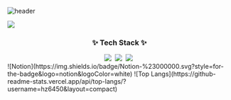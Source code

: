 ![header](https://capsule-render.vercel.app/api?type=shark&color=auto&height=250&section=header&text=HaeJun's%20GitHub&fontSize=70&animation=scaleIn)

<img src="https://img.shields.io/badge/JavaScript-F7DF1E?style=flat-square&logo=JavaScript&logoColor=white"/>

<!--내용 부분-->
<h3 align="center">✨ Tech Stack ✨</h3>
<div align="center">
  <img src="https://img.shields.io/badge/react-20232a.svg?style=for-the-badge&logo=react&logoColor=61DAFB" />&nbsp
  <img src="https://img.shields.io/badge/javascript-F7DF1E.svg?style=for-the-badge&logo=javascript&logoColor=20232a" />&nbsp
  <img src="https://img.shields.io/badge/html5-E34F26.svg?style=for-the-badge&logo=html5&logoColor=white" />&nbsp
</div>
![Notion](https://img.shields.io/badge/Notion-%23000000.svg?style=for-the-badge&logo=notion&logoColor=white)
![Top Langs](https://github-readme-stats.vercel.app/api/top-langs/?username=hz6450&layout=compact)
